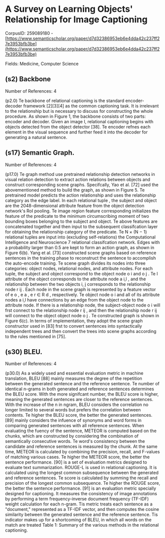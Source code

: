 # A Survey on Learning Objects' Relationship for Image Captioning

CorpusID: 259089180 - [https://www.semanticscholar.org/paper/d7d32386953eb6e4dda42c237ff27e3953bfb3be](https://www.semanticscholar.org/paper/d7d32386953eb6e4dda42c237ff27e3953bfb3be)

Fields: Medicine, Computer Science

## (s2) Backbone
Number of References: 4

(p2.0) Te backbone of relational captioning is the standard encoder-decoder framework [2][3][4] as the common captioning task. It is irrelevant to the relationship but is necessary to discuss for constructing the whole procedure. As shown in Figure 1, the backbone consists of two parts: encoder and decoder. Given an image I, relational captioning begins with objects detected from the object detector [38]. Te encoder refnes each element in the visual sequence and further feed it into the decoder for generating a natural sentence.
## (s17) Semantic Graph.
Number of References: 4

(p17.0) Te graph method use pretrained relationship detection networks in visual relation detection to extract action relations between objects and construct corresponding scene graphs. Specifcally, Yao et al. [72] used the abovementioned method to build the graph, as shown in Figure 5. Te pretrained model predicts the action relationship and uses the relationship category as the edge label. In each relational tuple <subject-predicate-object>, the subject and object are the 2048-dimensional attribute feature from the object detection network's RoI pooling. Te image region feature corresponding initializes the feature of the predicate to the minimum circumscribing moment of two bounding boxes belonging to the subject and object. Te above features are concatenated together and then input to the subsequent classifcation layer for obtaining the relationship category of the predicate. Te N × (N − 1) relational tuples are input into (excluding self-relations) the Computational Intelligence and Neuroscience 7 relational classifcation network. Edges with a probability larger than 0.5 are kept to form an action graph, as shown in Figure 6(b). Yang et al. [73] constructed scene graphs based on reference sentences in the training phase to reconstruct the sentence to accomplish the auto-encode training. Te scene graph divides its nodes into three categories: object nodes, relational nodes, and attribute nodes. For each <subjectpredicate-object> tuple, the subject and object correspond to the object node o i and o j . Te l attribute of the object corresponds to the attribute node a i,l , and the relationship between the two objects i, j corresponds to the relationship node r ij . Each node in the scene graph is represented by a feature vector of e o , e a , e r ∈ R d , respectively. Te object node o i and all of its attribute nodes a i,l have connections by an edge from the object node to the attribute node. If there is a relationship node, the subject-object node o i will frst connect to the relationship node r ij , and then the relationship node r ij will connect to the object object node o j . Te constructed graph is shown in Figure 6(c). In terms of implementation, they adopt the scene graph constructor used in [83] frst to convert sentences into syntactically independent trees and then convert the trees into scene graphs according to the rules mentioned in [75].
## (s30) BLEU.
Number of References: 4

(p30.0) As a widely used and essential evaluation metric in machine translation, BLEU [88] mainly measures the degree of the repetition between the generated sentence and the reference sentence. Te number of identical n-grams in both generated and reference sentences determines the BLEU score. With the more signifcant number, the BLEU score is higher, meaning the generated sentences are closer to the reference sentences. With the increase of the n in ngram, BLEU considers the correlation no longer limited to several words but prefers the correlation between contents. Te higher the BLEU score, the better the generated sentences. [89] mainly considers the infuence of synonyms and word forms in comparing generated sentences with all reference sentences. When evaluating the fuency of the sentence, METEOR is computed based on the chunks, which are constructed by considering the combination of semantically consecutive words. Te word's consistency between the candidate and reference sentences is measured by the chunk. At the same time, METEOR is calculated by combining the precision, recall, and F-values of matching various cases. Te higher the METEOR score, the better the sentence performance. [90] is a set of evaluation metrics designed to evaluate text summarization. ROUGE-L is used in relational captioning. It is calculated using the longest common subsequence between the generated and reference sentences. Te score is calculated by summing the recall and precision of the longest common subsequence. Te higher the ROUGE score, the better the sentence performance. [91] is an evaluation metric specially designed for captioning. It measures the consistency of image annotations by performing a term frequency-inverse document frequency (TF-IDF) weight calculation for each n-gram. Tis metric treats each sentence as a "document," represented as a TF-IDF vector, and then computes the cosine similarity between the generated sentence and the reference sentence. Tis indicator makes up for a shortcoming of BLEU, in which all words on the match are treated Table 1: Summary of the various methods in the relational captioning.
